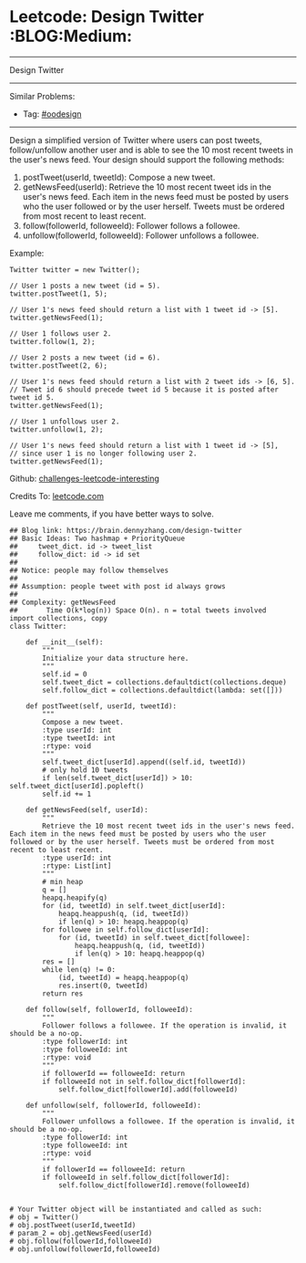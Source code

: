 # Leetcode: Design Twitter     :BLOG:Medium:


---

Design Twitter  

---

Similar Problems:  
-   Tag: [#oodesign](https://brain.dennyzhang.com/tag/oodesign)

---

Design a simplified version of Twitter where users can post tweets, follow/unfollow another user and is able to see the 10 most recent tweets in the user's news feed. Your design should support the following methods:  

1.  postTweet(userId, tweetId): Compose a new tweet.
2.  getNewsFeed(userId): Retrieve the 10 most recent tweet ids in the user's news feed. Each item in the news feed must be posted by users who the user followed or by the user herself. Tweets must be ordered from most recent to least recent.
3.  follow(followerId, followeeId): Follower follows a followee.
4.  unfollow(followerId, followeeId): Follower unfollows a followee.

Example:  

    Twitter twitter = new Twitter();
    
    // User 1 posts a new tweet (id = 5).
    twitter.postTweet(1, 5);
    
    // User 1's news feed should return a list with 1 tweet id -> [5].
    twitter.getNewsFeed(1);
    
    // User 1 follows user 2.
    twitter.follow(1, 2);
    
    // User 2 posts a new tweet (id = 6).
    twitter.postTweet(2, 6);
    
    // User 1's news feed should return a list with 2 tweet ids -> [6, 5].
    // Tweet id 6 should precede tweet id 5 because it is posted after tweet id 5.
    twitter.getNewsFeed(1);
    
    // User 1 unfollows user 2.
    twitter.unfollow(1, 2);
    
    // User 1's news feed should return a list with 1 tweet id -> [5],
    // since user 1 is no longer following user 2.
    twitter.getNewsFeed(1);

Github: [challenges-leetcode-interesting](https://github.com/DennyZhang/challenges-leetcode-interesting/tree/master/design-twitter)  

Credits To: [leetcode.com](https://leetcode.com/problems/design-twitter/description/)  

Leave me comments, if you have better ways to solve.  

    ## Blog link: https://brain.dennyzhang.com/design-twitter
    ## Basic Ideas: Two hashmap + PriorityQueue
    ##     tweet_dict. id -> tweet_list
    ##     follow_dict: id -> id set
    ##
    ## Notice: people may follow themselves
    ##
    ## Assumption: people tweet with post id always grows
    ##
    ## Complexity: getNewsFeed
    ##       Time O(k*log(n)) Space O(n). n = total tweets involved
    import collections, copy
    class Twitter:
    
        def __init__(self):
            """
            Initialize your data structure here.
            """
            self.id = 0
            self.tweet_dict = collections.defaultdict(collections.deque)
            self.follow_dict = collections.defaultdict(lambda: set([]))
    
        def postTweet(self, userId, tweetId):
            """
            Compose a new tweet.
            :type userId: int
            :type tweetId: int
            :rtype: void
            """
            self.tweet_dict[userId].append((self.id, tweetId))
            # only hold 10 tweets
            if len(self.tweet_dict[userId]) > 10: self.tweet_dict[userId].popleft()
            self.id += 1
    
        def getNewsFeed(self, userId):
            """
            Retrieve the 10 most recent tweet ids in the user's news feed. Each item in the news feed must be posted by users who the user followed or by the user herself. Tweets must be ordered from most recent to least recent.
            :type userId: int
            :rtype: List[int]
            """
            # min heap
            q = []
            heapq.heapify(q)
            for (id, tweetId) in self.tweet_dict[userId]:
                heapq.heappush(q, (id, tweetId))
                if len(q) > 10: heapq.heappop(q)
            for followee in self.follow_dict[userId]:
                for (id, tweetId) in self.tweet_dict[followee]:
                    heapq.heappush(q, (id, tweetId))
                    if len(q) > 10: heapq.heappop(q)
            res = []
            while len(q) != 0:
                (id, tweetId) = heapq.heappop(q)
                res.insert(0, tweetId)
            return res
    
        def follow(self, followerId, followeeId):
            """
            Follower follows a followee. If the operation is invalid, it should be a no-op.
            :type followerId: int
            :type followeeId: int
            :rtype: void
            """
            if followerId == followeeId: return
            if followeeId not in self.follow_dict[followerId]:
                self.follow_dict[followerId].add(followeeId)
    
        def unfollow(self, followerId, followeeId):
            """
            Follower unfollows a followee. If the operation is invalid, it should be a no-op.
            :type followerId: int
            :type followeeId: int
            :rtype: void
            """
            if followerId == followeeId: return
            if followeeId in self.follow_dict[followerId]:
                self.follow_dict[followerId].remove(followeeId)
    
    
    # Your Twitter object will be instantiated and called as such:
    # obj = Twitter()
    # obj.postTweet(userId,tweetId)
    # param_2 = obj.getNewsFeed(userId)
    # obj.follow(followerId,followeeId)
    # obj.unfollow(followerId,followeeId)